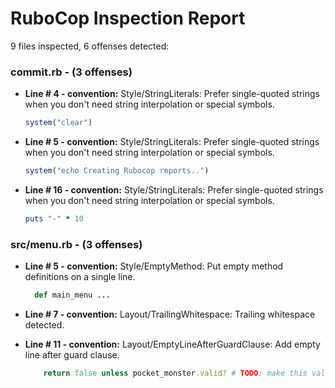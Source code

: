 # RuboCop Inspection Report

9 files inspected, 6 offenses detected:

### commit.rb - (3 offenses)
  * **Line # 4 - convention:** Style/StringLiterals: Prefer single-quoted strings when you don't need string interpolation or special symbols.

    ```rb
    system("clear")
    ```

  * **Line # 5 - convention:** Style/StringLiterals: Prefer single-quoted strings when you don't need string interpolation or special symbols.

    ```rb
    system("echo Creating Rubocop reports..")
    ```

  * **Line # 16 - convention:** Style/StringLiterals: Prefer single-quoted strings when you don't need string interpolation or special symbols.

    ```rb
    puts "-" * 10
    ```

### src/menu.rb - (3 offenses)
  * **Line # 5 - convention:** Style/EmptyMethod: Put empty method definitions on a single line.

    ```rb
      def main_menu ...
    ```

  * **Line # 7 - convention:** Layout/TrailingWhitespace: Trailing whitespace detected.

  * **Line # 11 - convention:** Layout/EmptyLineAfterGuardClause: Add empty line after guard clause.

    ```rb
        return false unless pocket_monster.valid? # TODO: make this valid? meth
    ```

